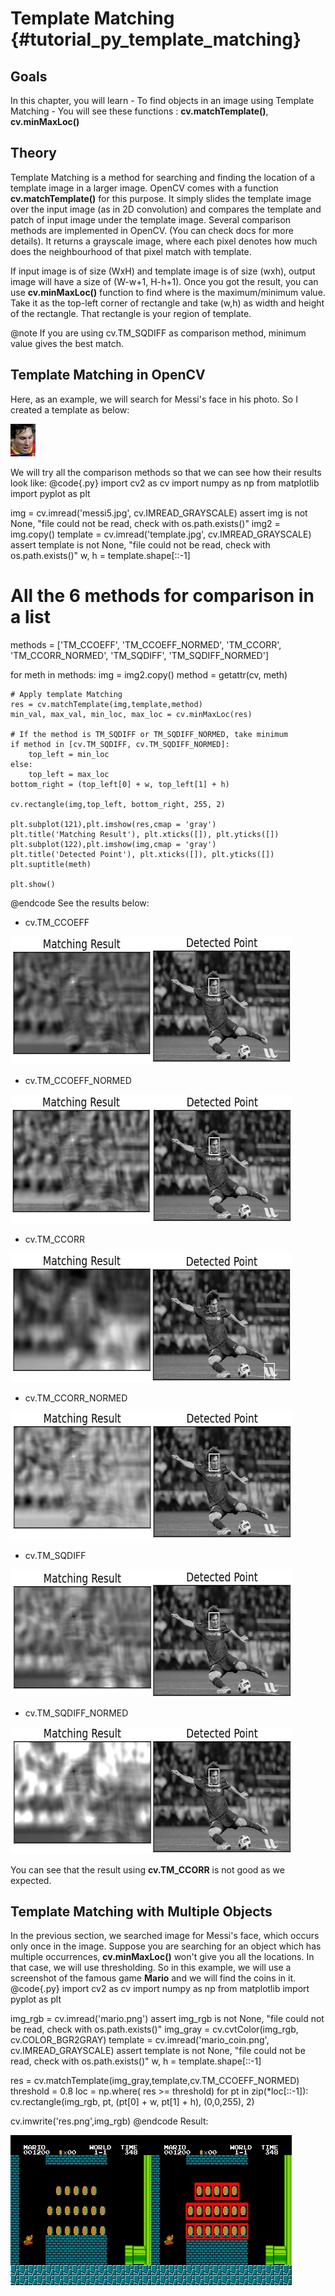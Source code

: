 Template Matching {#tutorial_py_template_matching}
=================

Goals
-----

In this chapter, you will learn
    -   To find objects in an image using Template Matching
    -   You will see these functions : **cv.matchTemplate()**, **cv.minMaxLoc()**

Theory
------

Template Matching is a method for searching and finding the location of a template image in a larger
image. OpenCV comes with a function **cv.matchTemplate()** for this purpose. It simply slides the
template image over the input image (as in 2D convolution) and compares the template and patch of
input image under the template image. Several comparison methods are implemented in OpenCV. (You can
check docs for more details). It returns a grayscale image, where each pixel denotes how much does
the neighbourhood of that pixel match with template.

If input image is of size (WxH) and template image is of size (wxh), output image will have a size
of (W-w+1, H-h+1). Once you got the result, you can use **cv.minMaxLoc()** function to find where
is the maximum/minimum value. Take it as the top-left corner of rectangle and take (w,h) as width
and height of the rectangle. That rectangle is your region of template.

@note If you are using cv.TM_SQDIFF as comparison method, minimum value gives the best match.

Template Matching in OpenCV
---------------------------

Here, as an example, we will search for Messi's face in his photo. So I created a template as below:

![image](images/messi_face.jpg)

We will try all the comparison methods so that we can see how their results look like:
@code{.py}
import cv2 as cv
import numpy as np
from matplotlib import pyplot as plt

img = cv.imread('messi5.jpg', cv.IMREAD_GRAYSCALE)
assert img is not None, "file could not be read, check with os.path.exists()"
img2 = img.copy()
template = cv.imread('template.jpg', cv.IMREAD_GRAYSCALE)
assert template is not None, "file could not be read, check with os.path.exists()"
w, h = template.shape[::-1]

# All the 6 methods for comparison in a list
methods = ['TM_CCOEFF', 'TM_CCOEFF_NORMED', 'TM_CCORR',
            'TM_CCORR_NORMED', 'TM_SQDIFF', 'TM_SQDIFF_NORMED']

for meth in methods:
    img = img2.copy()
    method = getattr(cv, meth)

    # Apply template Matching
    res = cv.matchTemplate(img,template,method)
    min_val, max_val, min_loc, max_loc = cv.minMaxLoc(res)

    # If the method is TM_SQDIFF or TM_SQDIFF_NORMED, take minimum
    if method in [cv.TM_SQDIFF, cv.TM_SQDIFF_NORMED]:
        top_left = min_loc
    else:
        top_left = max_loc
    bottom_right = (top_left[0] + w, top_left[1] + h)

    cv.rectangle(img,top_left, bottom_right, 255, 2)

    plt.subplot(121),plt.imshow(res,cmap = 'gray')
    plt.title('Matching Result'), plt.xticks([]), plt.yticks([])
    plt.subplot(122),plt.imshow(img,cmap = 'gray')
    plt.title('Detected Point'), plt.xticks([]), plt.yticks([])
    plt.suptitle(meth)

    plt.show()
@endcode
See the results below:

-   cv.TM_CCOEFF

![image](images/template_ccoeff_1.jpg)

-   cv.TM_CCOEFF_NORMED

![image](images/template_ccoeffn_2.jpg)

-   cv.TM_CCORR

![image](images/template_ccorr_3.jpg)

-   cv.TM_CCORR_NORMED

![image](images/template_ccorrn_4.jpg)

-   cv.TM_SQDIFF

![image](images/template_sqdiff_5.jpg)

-   cv.TM_SQDIFF_NORMED

![image](images/template_sqdiffn_6.jpg)

You can see that the result using **cv.TM_CCORR** is not good as we expected.

Template Matching with Multiple Objects
---------------------------------------

In the previous section, we searched image for Messi's face, which occurs only once in the image.
Suppose you are searching for an object which has multiple occurrences, **cv.minMaxLoc()** won't
give you all the locations. In that case, we will use thresholding. So in this example, we will use
a screenshot of the famous game **Mario** and we will find the coins in it.
@code{.py}
import cv2 as cv
import numpy as np
from matplotlib import pyplot as plt

img_rgb = cv.imread('mario.png')
assert img_rgb is not None, "file could not be read, check with os.path.exists()"
img_gray = cv.cvtColor(img_rgb, cv.COLOR_BGR2GRAY)
template = cv.imread('mario_coin.png', cv.IMREAD_GRAYSCALE)
assert template is not None, "file could not be read, check with os.path.exists()"
w, h = template.shape[::-1]

res = cv.matchTemplate(img_gray,template,cv.TM_CCOEFF_NORMED)
threshold = 0.8
loc = np.where( res >= threshold)
for pt in zip(*loc[::-1]):
    cv.rectangle(img_rgb, pt, (pt[0] + w, pt[1] + h), (0,0,255), 2)

cv.imwrite('res.png',img_rgb)
@endcode
Result:

![image](images/res_mario.jpg)
